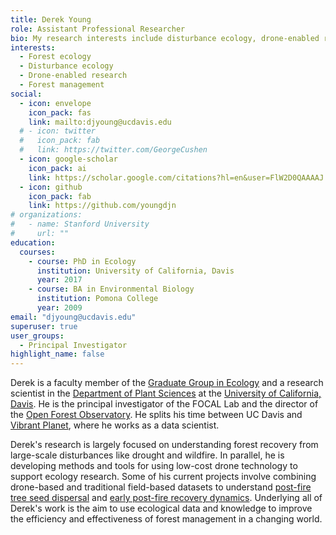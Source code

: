 ```yaml
---
title: Derek Young
role: Assistant Professional Researcher
bio: My research interests include disturbance ecology, drone-enabled research, and forest management
interests:
  - Forest ecology
  - Disturbance ecology
  - Drone-enabled research
  - Forest management
social:
  - icon: envelope
    icon_pack: fas
    link: mailto:djyoung@ucdavis.edu
  # - icon: twitter
  #   icon_pack: fab
  #   link: https://twitter.com/GeorgeCushen
  - icon: google-scholar
    icon_pack: ai
    link: https://scholar.google.com/citations?hl=en&user=FlW2D0QAAAAJ
  - icon: github
    icon_pack: fab
    link: https://github.com/youngdjn
# organizations:
#   - name: Stanford University
#     url: ""
education:
  courses:
    - course: PhD in Ecology
      institution: University of California, Davis
      year: 2017
    - course: BA in Environmental Biology
      institution: Pomona College
      year: 2009
email: "djyoung@ucdavis.edu"
superuser: true
user_groups:
  - Principal Investigator
highlight_name: false
---
```


Derek is a faculty member of the [Graduate Group in Ecology](https://ecology.ucdavis.edu/) and a research scientist in the [Department of Plant Sciences](https://www.plantsciences.ucdavis.edu/) at the [University of California, Davis](https://www.ucdavis.edu/). He is the principal investigator of the FOCAL Lab and the director of the [Open Forest Observatory](https://openforestobservatory.org/). He splits his time between UC Davis and [Vibrant Planet](https://www.vibrantplanet.net/), where he works as a data scientist.

Derek's research is largely focused on understanding forest recovery from large-scale disturbances like drought and wildfire. In parallel, he is developing methods and tools for using low-cost drone technology to support ecology research. Some of his current projects involve combining drone-based and traditional field-based datasets to understand [post-fire tree seed dispersal](/current-research/dispersal-modeling/) and [early post-fire recovery dynamics](/current-research/early-regen/). Underlying all of Derek's work is the aim to use ecological data and knowledge to improve the efficiency and effectiveness of forest management in a changing world.

<!-- Derek has studied how [forest density reduction treatments](https://doi.org/10.1002/eap.2002) can improve drought resilience, how the choice of [seed sources](https://doi.org/10.1002/ecs2.3001) and [planting sites](https://reforestation.shinyapps.io/preset/) for post-fire reforestation affects reforestation succes, and how forest fuel reduction treatments affect [terrestrial carbon storage](https://www.scienceforconservation.org/products/carbon-implications-of-fuel-reduction). Derek has supported the development of several web-based [forest management decsision support tools](https://reforestationtools.org/) and is supporting efforts to expand on them. -->
